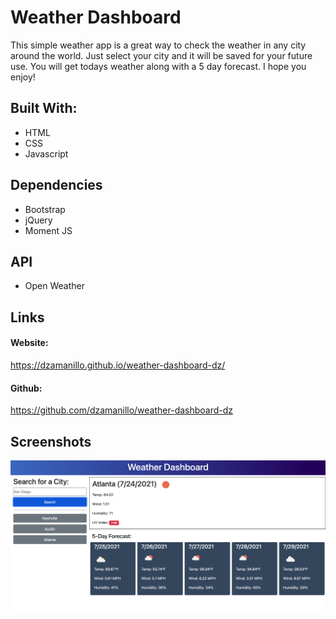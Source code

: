 # Weather Dashboard

This simple weather app is a great way to check the weather in any city around the world. Just select your city and it will be saved for your future use. You will get todays weather along with a 5 day forecast. I hope you enjoy!

## Built With:

- HTML
- CSS
- Javascript

## Dependencies

- Bootstrap
- jQuery
- Moment JS

## API

- Open Weather

## Links

#### Website:

https://dzamanillo.github.io/weather-dashboard-dz/

#### Github:

https://github.com/dzamanillo/weather-dashboard-dz

## Screenshots

![Your new planner](assets/Images/screenshot.png)
